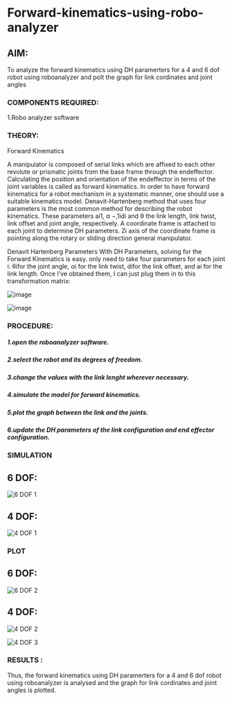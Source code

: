 # Forward-kinematics-using-robo-analyzer

## AIM: 
To analyze the forward kinematics using DH paramerters for a 4 and 6 dof robot using roboanalyzer and polt the graph for link cordinates and joint angles
### COMPONENTS REQUIRED:
1.Robo analyzer software  


### THEORY: 
  
Forward Kinematics

A manipulator is composed of serial links which are affixed to each other revolute or prismatic joints from the base frame through the endeffector. 
Calculating the position and orientation of the endeffector in terms of the joint variables is called as forward kinematics. 
In order to have forward kinematics for a robot mechanism in a systematic manner, one should use a suitable kinematics model. 
Denavit-Hartenberg method that uses four parameters is the most common method for describing the robot kinematics. 
These parameters ai1, α −,1idi and θ the link length, link twist, link offset and joint angle, respectively. 
A coordinate frame is attached to each joint to determine DH parameters. Zi axis of the coordinate frame is pointing along the rotary or sliding direction general manipulator.

Denavit Hartenberg Parameters
With DH Parameters, solving for the Forward Kinematics is easy.  only need to take four parameters for each joint 
i: θifor the joint angle, 
αi for the link twist, 
difor the link offset, and 
ai for the link length. Once I’ve obtained them, I can just plug them in to this transformation matrix:


![image](https://user-images.githubusercontent.com/36288975/170172719-ed7befc9-2894-4344-bfd5-be831bb05308.png)

 ![image](https://user-images.githubusercontent.com/36288975/170172766-b8aeb788-7fd7-4de7-b340-f04656707ebd.png)

 

### PROCEDURE:
##### 1.open the roboanalyzer software.
##### 2.select the robot and its degrees of freedom.
##### 3.change the values with the link lenght wherever necessary.
##### 4.simulate the model for forward kinematics.
##### 5.plot the graph between the link and the joints.
##### 6.update the DH parameters of the link configuration and end effector configuration.




### SIMULATION 
 ## 6 DOF:
 ![6 DOF 1](https://github.com/IamShakthi/Forward-kinematics-using-robot-analyzer/assets/117913445/7d2df985-2ad2-4494-be74-4272537f9d4c)

 
 ## 4 DOF:
 ![4 DOF 1](https://github.com/IamShakthi/Forward-kinematics-using-robot-analyzer/assets/117913445/6edc6e24-c5e3-483e-a5ac-7e81df62424c)

 
 
 ### PLOT 
   ## 6 DOF:
 ![6 DOF 2](https://github.com/IamShakthi/Forward-kinematics-using-robot-analyzer/assets/117913445/7621be9a-4679-4dec-a77e-1d28e172ac34)

 
 ## 4 DOF: 
 ![4 DOF 2](https://github.com/IamShakthi/Forward-kinematics-using-robot-analyzer/assets/117913445/1eb94096-826b-4c5f-b69d-a79e9556227d)


 ![4 DOF 3](https://github.com/IamShakthi/Forward-kinematics-using-robot-analyzer/assets/117913445/0be0bf0e-ec15-41a6-9924-f2bf089f1bf3)

 
 
 
 
### RESULTS :  
 Thus, the forward kinematics using DH paramerters for a 4 and 6 dof robot using roboanalyzer is analysed and the graph for link cordinates and joint angles is plotted.
